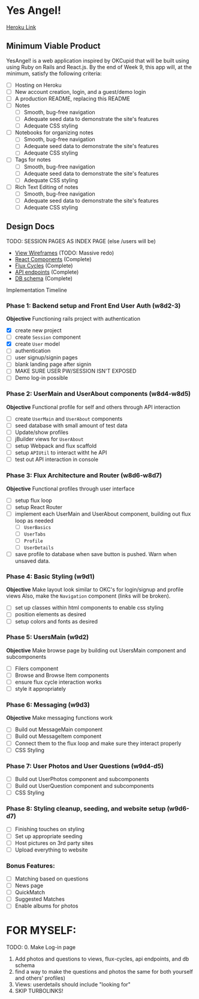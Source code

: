 # Yes Angel!

[Heroku Link][heroku]

[heroku]: https://yesangel.herokuapp.com/

## Minimum Viable Product

YesAngel! is a web application inspired by OKCupid that will be built using using Ruby on
Rails and React.js. By the end of Week 9, this app will, at the minimum, satisfy the
following criteria:

- [ ] Hosting on Heroku
- [ ] New account creation, login, and a guest/demo login
- [ ] A production README, replacing this README
- [ ] Notes
  - [ ] Smooth, bug-free navigation
  - [ ] Adequate seed data to demonstrate the site's features
  - [ ] Adequate CSS styling
- [ ] Notebooks for organizing notes
  - [ ] Smooth, bug-free navigation
  - [ ] Adequate seed data to demonstrate the site's features
  - [ ] Adequate CSS styling
- [ ] Tags for notes
  - [ ] Smooth, bug-free navigation
  - [ ] Adequate seed data to demonstrate the site's features
  - [ ] Adequate CSS styling
- [ ] Rich Text Editing of notes
  - [ ] Smooth, bug-free navigation
  - [ ] Adequate seed data to demonstrate the site's features
  - [ ] Adequate CSS styling

## Design Docs
TODO: SESSION PAGES AS INDEX PAGE (else /users will be)
* [View Wireframes][views]
  (TODO: Massive redo)
* [React Components][components] (Complete)
* [Flux Cycles][flux-cycles] (Complete)
* [API endpoints][api-endpoints] (Complete)
* [DB schema][schema] (Complete)

[views]: docs/views.md
[components]: docs/components.md
[flux-cycles]: docs/flux-cycles.md
[api-endpoints]: docs/api-endpoints.md
[schema]: docs/schema.md

Implementation Timeline

### Phase 1: Backend setup and Front End User Auth (w8d2-3)

**Objective** Functioning rails project with authentication

- [X] create new project
- [ ] create `Session` component
- [X] create `User` model
- [ ] authentication
- [ ] user signup/signin pages
- [ ] blank landing page after signin
- [ ] MAKE SURE USER PW/SESSION ISN'T EXPOSED
- [ ] Demo log-in possible

### Phase 2: UserMain and UserAbout components (w8d4-w8d5)

**Objective** Functional profile for self and others through API interaction

- [ ] create `UserMain` and `UserAbout` components
- [ ] seed database with small amount of test data
- [ ] Update/show profiles
- [ ] jBuilder views for `UserAbout`
- [ ] setup Webpack and flux scaffold
- [ ] setup `APIUtil` to interact witht he API
- [ ] test out API interaction in console

### Phase 3: Flux Architecture and Router (w8d6-w8d7)

**Objective** Functional profiles through user interface

- [ ] setup flux loop
- [ ] setup React Router
- [ ] implement each UserMain and UserAbout component, building out flux
  loop as needed
  - [ ] `UserBasics`
  - [ ] `UserTabs`
  - [ ] `Profile`
  - [ ] `UserDetails`
- [ ] save profile to database when save button is pushed. Warn when unsaved data.

### Phase 4: Basic Styling (w9d1)

**Objective** Make layout look similar to OKC's for login/signup and profile views
Also, make the `Navigation` component (links will be broken).

- [ ] set up classes within html components to enable css styling
- [ ] position elements as desired
- [ ] setup colors and fonts as desired

### Phase 5: UsersMain (w9d2)

**Objective** Make browse page by building out UsersMain component and subcomponents

- [ ] Filers component
- [ ] Browse and Browse Item components
- [ ] ensure flux cycle interaction works
- [ ] style it appropriately

### Phase 6: Messaging (w9d3)

**Objective** Make messaging functions work

- [ ] Build out MessageMain component
- [ ] Build out MessageItem component
- [ ] Connect them to the flux loop and make sure they interact properly
- [ ] CSS Styling

### Phase 7: User Photos and User Questions (w9d4-d5)
- [ ] Build out UserPhotos component and subcomponents
- [ ] Build out UserQuestion component and subcomponents
- [ ] CSS Styling

### Phase 8: Styling cleanup, seeding, and website setup (w9d6-d7)
- [ ] Finishing touches on styling
- [ ] Set up appropriate seeding
- [ ] Host pictures on 3rd party sites
- [ ] Upload everything to website

### Bonus Features:
- [ ] Matching based on questions
- [ ] News page
- [ ] QuickMatch
- [ ] Suggested Matches
- [ ] Enable albums for photos

# FOR MYSELF:
TODO:
0. Make Log-in page
1. Add photos and questions to views, flux-cycles, api endpoints,
and db schema
2. find a way to make the questions and photos the same for both yourself
and others' profiles)
3. Views: userdetails should include "looking for"
5. SKIP TURBOLINKS!
